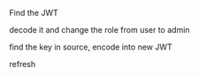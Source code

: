 Find the JWT

decode it and change the role from user to admin

find the key in source, encode into new JWT

refresh